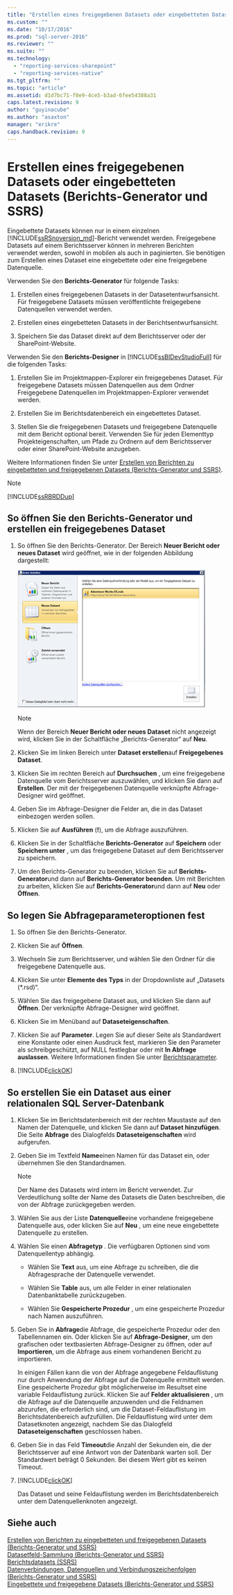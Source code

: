 ```yaml
---
title: "Erstellen eines freigegebenen Datasets oder eingebetteten Datasets (Berichts-Generator und SSRS) | Microsoft Docs"
ms.custom: ""
ms.date: "10/17/2016"
ms.prod: "sql-server-2016"
ms.reviewer: ""
ms.suite: ""
ms.technology: 
  - "reporting-services-sharepoint"
  - "reporting-services-native"
ms.tgt_pltfrm: ""
ms.topic: "article"
ms.assetid: d1d7bc71-f0e9-4ce5-b3ad-6fee54388a31
caps.latest.revision: 9
author: "guyinacube"
ms.author: "asaxton"
manager: "erikre"
caps.handback.revision: 9
---
```

# Erstellen eines freigegebenen Datasets oder eingebetteten Datasets (Berichts-Generator und SSRS)
Eingebettete Datasets können nur in einem einzelnen [!INCLUDE[ssRSnoversion_md](../../includes/ssrsnoversion-md.md)]-Bericht verwendet werden. Freigegebene Datasets auf einem Berichtsserver können in mehreren Berichten verwendet werden, sowohl in mobilen als auch in paginierten. Sie benötigen zum Erstellen eines Dataset eine eingebettete oder eine freigegebene Datenquelle.  
  
 Verwenden Sie den **Berichts-Generator** für folgende Tasks:  
  
1.  Erstellen eines freigegebenen Datasets in der Datasetentwurfsansicht. Für freigegebene Datasets müssen veröffentlichte freigegebene Datenquellen verwendet werden.  
  
2.   Erstellen eines eingebetteten Datasets in der Berichtsentwurfsansicht.  
  
3.   Speichern Sie das Dataset direkt auf dem Berichtsserver oder der SharePoint-Website.  
  
 Verwenden Sie den **Berichts-Designer** in [!INCLUDE[ssBIDevStudioFull](../../includes/ssbidevstudiofull-md.md)] für die folgenden Tasks:  
  
1.  Erstellen Sie im Projektmappen-Explorer ein freigegebenes Dataset. Für freigegebene Datasets müssen Datenquellen aus dem Ordner Freigegebene Datenquellen im Projektmappen-Explorer verwendet werden.  
  
2.  Erstellen Sie im Berichtsdatenbereich ein eingebettetes Dataset.  
  
3.  Stellen Sie die freigegebenen Datasets und freigegebene Datenquelle mit dem Bericht optional bereit. Verwenden Sie für jeden Elementtyp Projekteigenschaften, um Pfade zu Ordnern auf dem Berichtsserver oder einer SharePoint-Website anzugeben.  
  
 Weitere Informationen finden Sie unter [Erstellen von Berichten zu eingebetteten und freigegebenen Datasets &#40;Berichts-Generator und SSRS&#41;](../../reporting-services/report-data/report-embedded-datasets-and-shared-datasets-report-builder-and-ssrs.md).  
  
> [!NOTE]  
>  [!INCLUDE[ssRBRDDup](../../includes/ssrbrddup-md.md)]  
  
## So öffnen Sie den Berichts-Generator und erstellen ein freigegebenes Dataset  
  
1.  So öffnen Sie den Berichts-Generator. Der Bereich **Neuer Bericht oder neues Dataset** wird geöffnet, wie in der folgenden Abbildung dargestellt:  
  
     ![rs_NewSharedDataset](../../reporting-services/report-data/media/rs-newshareddataset.gif "rs_NewSharedDataset")  
  
    > [!NOTE]  
    >  Wenn der Bereich **Neuer Bericht oder neues Dataset** nicht angezeigt wird, klicken Sie in der Schaltfläche „Berichts-Generator“ auf **Neu**.  
  
2.  Klicken Sie im linken Bereich unter **Dataset erstellen**auf **Freigegebenes Dataset**.  
  
3.  Klicken Sie im rechten Bereich auf **Durchsuchen** , um eine freigegebene Datenquelle vom Berichtsserver auszuwählen, und klicken Sie dann auf **Erstellen**. Der mit der freigegebenen Datenquelle verknüpfte Abfrage-Designer wird geöffnet.  
  
4.  Geben Sie im Abfrage-Designer die Felder an, die in das Dataset einbezogen werden sollen.  
  
5.  Klicken Sie auf **Ausführen** (**!**), um die Abfrage auszuführen.  
  
6.  Klicken Sie in der Schaltfläche **Berichts-Generator** auf **Speichern** oder **Speichern unter** , um das freigegebene Dataset auf dem Berichtsserver zu speichern.  
  
7.  Um den Berichts-Generator zu beenden, klicken Sie auf **Berichts-Generator**und dann auf **Berichts-Generator beenden**. Um mit Berichten zu arbeiten, klicken Sie auf **Berichts-Generator**und dann auf **Neu** oder **Öffnen**.  
  
## So legen Sie Abfrageparameteroptionen fest  
  
1.  So öffnen Sie den Berichts-Generator.  
  
2.  Klicken Sie auf **Öffnen**.  
  
3.  Wechseln Sie zum Berichtsserver, und wählen Sie den Ordner für die freigegebene Datenquelle aus.  
  
4.  Klicken Sie unter **Elemente des Typs** in der Dropdownliste auf „Datasets (*.rsd)“.  
  
5.  Wählen Sie das freigegebene Dataset aus, und klicken Sie dann auf **Öffnen**. Der verknüpfte Abfrage-Designer wird geöffnet.  
  
6.  Klicken Sie im Menüband auf **Dataseteigenschaften**.  
  
7.  Klicken Sie auf **Parameter**. Legen Sie auf dieser Seite als Standardwert eine Konstante oder einen Ausdruck fest, markieren Sie den Parameter als schreibgeschützt, auf NULL festlegbar oder mit **In Abfrage auslassen**. Weitere Informationen finden Sie unter [Berichtsparameter](../../reporting-services/report-design/report-parameters-report-builder-and-report-designer.md).  
  
8.  [!INCLUDE[clickOK](../../includes/clickok-md.md)]  

  
## So erstellen Sie ein Dataset aus einer relationalen SQL Server-Datenbank  
  
1.  Klicken Sie im Berichtsdatenbereich mit der rechten Maustaste auf den Namen der Datenquelle, und klicken Sie dann auf **Dataset hinzufügen**. Die Seite **Abfrage** des Dialogfelds **Dataseteigenschaften** wird aufgerufen.  
  
2.  Geben Sie im Textfeld **Name**einen Namen für das Dataset ein, oder übernehmen Sie den Standardnamen.  
  
    > [!NOTE]  
    >  Der Name des Datasets wird intern im Bericht verwendet. Zur Verdeutlichung sollte der Name des Datasets die Daten beschreiben, die von der Abfrage zurückgegeben werden.  
  
3.  Wählen Sie aus der Liste **Datenquelle**eine vorhandene freigegebene Datenquelle aus, oder klicken Sie auf **Neu** , um eine neue eingebettete Datenquelle zu erstellen.  
  
4.  Wählen Sie einen **Abfragetyp** . Die verfügbaren Optionen sind vom Datenquellentyp abhängig.  
  
    -   Wählen Sie **Text** aus, um eine Abfrage zu schreiben, die die Abfragesprache der Datenquelle verwendet.  
  
    -   Wählen Sie **Table** aus, um alle Felder in einer relationalen Datenbanktabelle zurückzugeben.  
  
    -   Wählen Sie **Gespeicherte Prozedur** , um eine gespeicherte Prozedur nach Namen auszuführen.  
  
5.  Geben Sie in **Abfrage**die Abfrage, die gespeicherte Prozedur oder den Tabellennamen ein. Oder klicken Sie auf **Abfrage-Designer**, um den grafischen oder textbasierten Abfrage-Designer zu öffnen, oder auf **Importieren**, um die Abfrage aus einem vorhandenen Bericht zu importieren.  
  
     In einigen Fällen kann die von der Abfrage angegebene Feldauflistung nur durch Anwendung der Abfrage auf die Datenquelle ermittelt werden. Eine gespeicherte Prozedur gibt möglicherweise im Resultset eine variable Feldauflistung zurück. Klicken Sie auf **Felder aktualisieren** , um die Abfrage auf die Datenquelle anzuwenden und die Feldnamen abzurufen, die erforderlich sind, um die Dataset-Feldauflistung im Berichtsdatenbereich aufzufüllen. Die Feldauflistung wird unter dem Datasetknoten angezeigt, nachdem Sie das Dialogfeld **Dataseteigenschaften** geschlossen haben.  
  
6.  Geben Sie in das Feld **Timeout**die Anzahl der Sekunden ein, die der Berichtsserver auf eine Antwort von der Datenbank warten soll. Der Standardwert beträgt 0 Sekunden. Bei diesem Wert gibt es keinen Timeout.  
  
7.  [!INCLUDE[clickOK](../../includes/clickok-md.md)]  
  
     Das Dataset und seine Feldauflistung werden im Berichtsdatenbereich unter dem Datenquellenknoten angezeigt.  
  
## Siehe auch  
 [Erstellen von Berichten zu eingebetteten und freigegebenen Datasets &#40;Berichts-Generator und SSRS&#41;](../../reporting-services/report-data/report-embedded-datasets-and-shared-datasets-report-builder-and-ssrs.md)   
 [Datasetfeld-Sammlung &#40;Berichts-Generator und SSRS&#41;](../../reporting-services/report-data/dataset-fields-collection-report-builder-and-ssrs.md)   
 [Berichtsdatasets &#40;SSRS&#41;](../../reporting-services/report-data/report-datasets-ssrs.md)   
 [Datenverbindungen, Datenquellen und Verbindungszeichenfolgen &#40;Berichts-Generator und SSRS&#41;](../Topic/Data%20Connections,%20Data%20Sources,%20and%20Connection%20Strings%20in%20Report%20Builder.md)   
 [Eingebettete und freigegebene Datasets &#40;Berichts-Generator und SSRS&#41;](../../reporting-services/report-data/embedded-and-shared-datasets-report-builder-and-ssrs.md)  
  
  